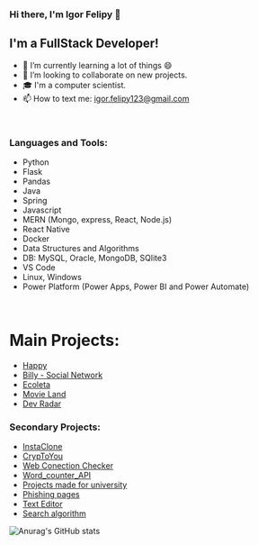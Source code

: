 ### Hi there, I'm Igor Felipy 👋

## I'm a FullStack Developer!

- 🌱 I’m currently learning a lot of things 😄
- 👯 I’m looking to collaborate on new projects.
- 🎓 I'm a computer scientist.
- 📫 How to text me: igor.felipy123@gmail.com

<br />

### Languages and Tools:

- Python
- Flask
- Pandas
- Java
- Spring
- Javascript
- MERN (Mongo, express, React, Node.js)
- React Native
- Docker
- Data Structures and Algorithms
- DB: MySQL, Oracle, MongoDB, SQlite3
- VS Code
- Linux, Windows
- Power Platform (Power Apps, Power BI and Power Automate)

<br />


# Main Projects:
- [Happy](https://github.com/Igor-Felipy/Happy)
- [Billy - Social Network](https://github.com/Igor-Felipy/rede_social)
- [Ecoleta](https://github.com/Igor-Felipy/Ecoleta)
- [Movie Land](https://github.com/Igor-Felipy/Movie_website)
- [Dev Radar](https://github.com/Igor-Felipy/Dev-Radar)


### Secondary Projects:
- [InstaClone](https://github.com/Igor-Felipy/InstaClone)
- [CrypToYou](https://github.com/Igor-Felipy/CrypToYou)
- [Web Conection Checker](https://github.com/Igor-Felipy/Verificador-disponibilidade)
- [Word_counter_API](https://github.com/Igor-Felipy/Word_counter_API)
- [Projects made for university](https://github.com/Igor-Felipy/University-Projects)
- [Phishing pages](https://github.com/Igor-Felipy/Web-Pages-phishing)
- [Text Editor](https://github.com/Igor-Felipy/Editor-de-texto-Simples)
- [Search algorithm](https://github.com/Igor-Felipy/Algoritmo_de_busca)


![Anurag's GitHub stats](https://github-readme-stats.vercel.app/api?username=Igor-Felipy&show_icons=true&theme=white)
